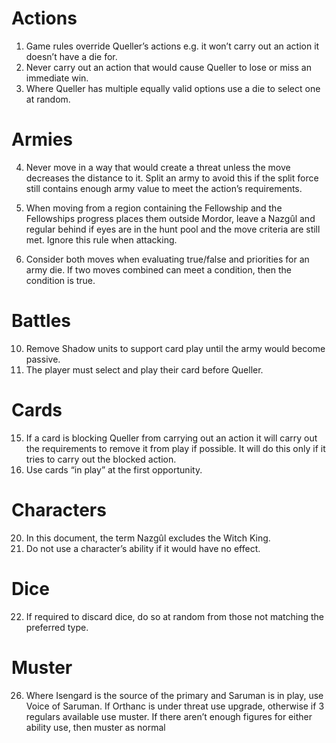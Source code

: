 # Actions
1. Game rules override Queller’s actions e.g. it won’t carry out an action it doesn’t have a die for.
2. Never carry out an action that would cause Queller to lose or miss an immediate win.
3. Where Queller has multiple equally valid options use a die to select one at random.

# Armies
4. Never move in a way that would create a threat unless the move decreases the distance to it.
   Split an army to avoid this if the split force still contains enough army value to meet the action’s requirements.

6. When moving from a region containing the Fellowship and the Fellowships progress places them outside Mordor,
   leave a Nazgûl and regular behind if eyes are in the hunt pool and the move criteria are still met. Ignore this rule when attacking.

9. Consider both moves when evaluating true/false and priorities for an army die. If two moves combined can meet a condition, then the condition is true.

# Battles
10. Remove Shadow units to support card play until the army would become passive.
11. The player must select and play their card before Queller.

# Cards
15. If a card is blocking Queller from carrying out an action it will carry out the requirements to remove it from play if possible. It will do this only if it tries to carry out the blocked action.
16. Use cards “in play” at the first opportunity.

# Characters
20. In this document, the term Nazgûl excludes the Witch King.
21. Do not use a character’s ability if it would have no effect.

# Dice
22. If required to discard dice, do so at random from those not matching the preferred type.

# Muster
26. Where Isengard is the source of the primary and Saruman is in play, use Voice of Saruman.
    If Orthanc is under threat use upgrade, otherwise if 3 regulars available use muster.
    If there aren’t enough figures for either ability use, then muster as normal

